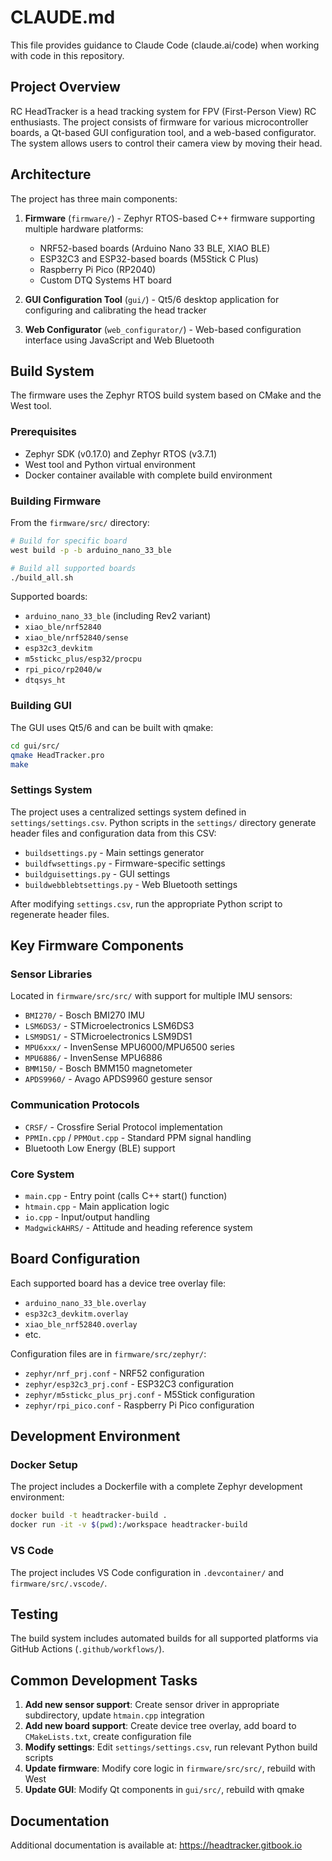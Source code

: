 # CLAUDE.md

This file provides guidance to Claude Code (claude.ai/code) when working with code in this repository.

## Project Overview

RC HeadTracker is a head tracking system for FPV (First-Person View) RC enthusiasts. The project consists of firmware for various microcontroller boards, a Qt-based GUI configuration tool, and a web-based configurator. The system allows users to control their camera view by moving their head.

## Architecture

The project has three main components:

1. **Firmware** (`firmware/`) - Zephyr RTOS-based C++ firmware supporting multiple hardware platforms:
   - NRF52-based boards (Arduino Nano 33 BLE, XIAO BLE)
   - ESP32C3 and ESP32-based boards (M5Stick C Plus)
   - Raspberry Pi Pico (RP2040)
   - Custom DTQ Systems HT board

2. **GUI Configuration Tool** (`gui/`) - Qt5/6 desktop application for configuring and calibrating the head tracker

3. **Web Configurator** (`web_configurator/`) - Web-based configuration interface using JavaScript and Web Bluetooth

## Build System

The firmware uses the Zephyr RTOS build system based on CMake and the West tool.

### Prerequisites
- Zephyr SDK (v0.17.0) and Zephyr RTOS (v3.7.1)
- West tool and Python virtual environment
- Docker container available with complete build environment

### Building Firmware

From the `firmware/src/` directory:

```bash
# Build for specific board
west build -p -b arduino_nano_33_ble

# Build all supported boards
./build_all.sh
```

Supported boards:
- `arduino_nano_33_ble` (including Rev2 variant)
- `xiao_ble/nrf52840`
- `xiao_ble/nrf52840/sense`
- `esp32c3_devkitm`
- `m5stickc_plus/esp32/procpu`
- `rpi_pico/rp2040/w`
- `dtqsys_ht`

### Building GUI

The GUI uses Qt5/6 and can be built with qmake:

```bash
cd gui/src/
qmake HeadTracker.pro
make
```

### Settings System

The project uses a centralized settings system defined in `settings/settings.csv`. Python scripts in the `settings/` directory generate header files and configuration data from this CSV:

- `buildsettings.py` - Main settings generator
- `buildfwsettings.py` - Firmware-specific settings
- `buildguisettings.py` - GUI settings
- `buildwebblebtsettings.py` - Web Bluetooth settings

After modifying `settings.csv`, run the appropriate Python script to regenerate header files.

## Key Firmware Components

### Sensor Libraries
Located in `firmware/src/src/` with support for multiple IMU sensors:
- `BMI270/` - Bosch BMI270 IMU
- `LSM6DS3/` - STMicroelectronics LSM6DS3
- `LSM9DS1/` - STMicroelectronics LSM9DS1
- `MPU6xxx/` - InvenSense MPU6000/MPU6500 series
- `MPU6886/` - InvenSense MPU6886
- `BMM150/` - Bosch BMM150 magnetometer
- `APDS9960/` - Avago APDS9960 gesture sensor

### Communication Protocols
- `CRSF/` - Crossfire Serial Protocol implementation
- `PPMIn.cpp` / `PPMOut.cpp` - Standard PPM signal handling
- Bluetooth Low Energy (BLE) support

### Core System
- `main.cpp` - Entry point (calls C++ start() function)
- `htmain.cpp` - Main application logic
- `io.cpp` - Input/output handling
- `MadgwickAHRS/` - Attitude and heading reference system

## Board Configuration

Each supported board has a device tree overlay file:
- `arduino_nano_33_ble.overlay`
- `esp32c3_devkitm.overlay`
- `xiao_ble_nrf52840.overlay`
- etc.

Configuration files are in `firmware/src/zephyr/`:
- `zephyr/nrf_prj.conf` - NRF52 configuration
- `zephyr/esp32c3_prj.conf` - ESP32C3 configuration
- `zephyr/m5stickc_plus_prj.conf` - M5Stick configuration
- `zephyr/rpi_pico.conf` - Raspberry Pi Pico configuration

## Development Environment

### Docker Setup
The project includes a Dockerfile with a complete Zephyr development environment:

```bash
docker build -t headtracker-build .
docker run -it -v $(pwd):/workspace headtracker-build
```

### VS Code
The project includes VS Code configuration in `.devcontainer/` and `firmware/src/.vscode/`.

## Testing

The build system includes automated builds for all supported platforms via GitHub Actions (`.github/workflows/`).

## Common Development Tasks

1. **Add new sensor support**: Create sensor driver in appropriate subdirectory, update `htmain.cpp` integration
2. **Add new board support**: Create device tree overlay, add board to `CMakeLists.txt`, create configuration file
3. **Modify settings**: Edit `settings/settings.csv`, run relevant Python build scripts
4. **Update firmware**: Modify core logic in `firmware/src/src/`, rebuild with West
5. **Update GUI**: Modify Qt components in `gui/src/`, rebuild with qmake

## Documentation

Additional documentation is available at: https://headtracker.gitbook.io